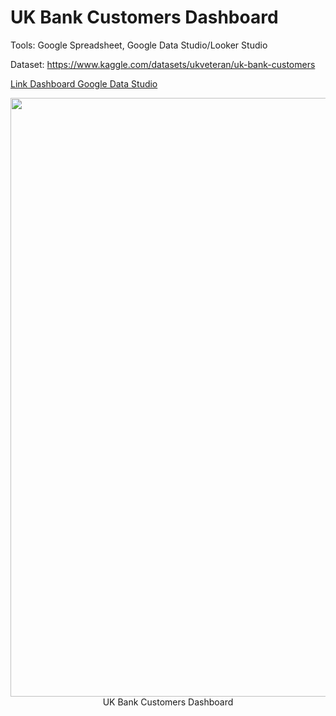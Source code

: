 # UK Bank Customers Dashboard

Tools: Google Spreadsheet, Google Data Studio/Looker Studio

Dataset: https://www.kaggle.com/datasets/ukveteran/uk-bank-customers

[Link Dashboard Google Data Studio](https://lookerstudio.google.com/reporting/0ada6612-c848-424c-96dd-6f08890797f9)
<p align="center">
    <img width="958" src="https://github.com/Fauziahfh/UK-Bank-Customers-Dashboard/assets/134364048/ad868f0a-bcf7-40f4-b3c3-0e94e7d72908"><br>
    UK Bank Customers Dashboard 
   </p>

